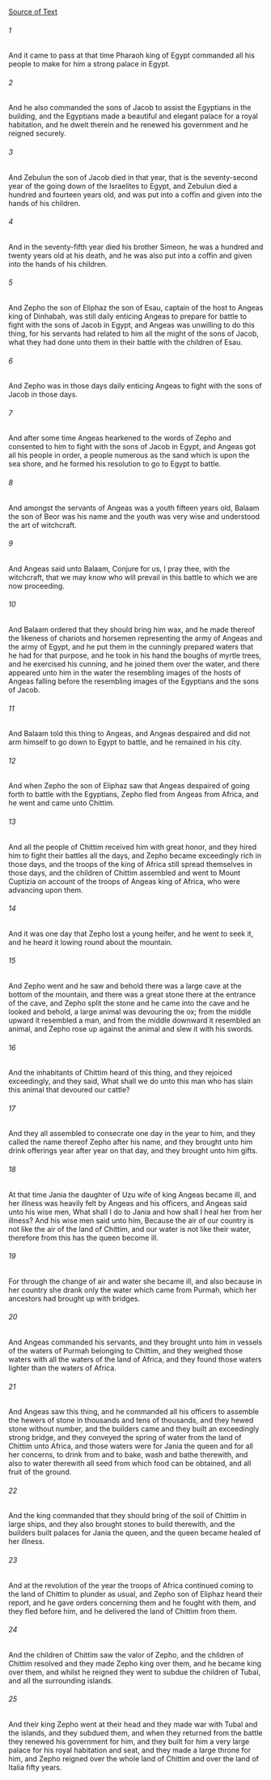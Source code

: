 [Source of Text](https://github.com/scrollmapper/bible_databases_deuterocanonical)

###### 1
And it came to pass at that time Pharaoh king of Egypt commanded all his people to make for him a strong palace in Egypt.

###### 2
And he also commanded the sons of Jacob to assist the Egyptians in the building, and the Egyptians made a beautiful and elegant palace for a royal habitation, and he dwelt therein and he renewed his government and he reigned securely.

###### 3
And Zebulun the son of Jacob died in that year, that is the seventy-second year of the going down of the Israelites to Egypt, and Zebulun died a hundred and fourteen years old, and was put into a coffin and given into the hands of his children.

###### 4
And in the seventy-fifth year died his brother Simeon, he was a hundred and twenty years old at his death, and he was also put into a coffin and given into the hands of his children.

###### 5
And Zepho the son of Eliphaz the son of Esau, captain of the host to Angeas king of Dinhabah, was still daily enticing Angeas to prepare for battle to fight with the sons of Jacob in Egypt, and Angeas was unwilling to do this thing, for his servants had related to him all the might of the sons of Jacob, what they had done unto them in their battle with the children of Esau.

###### 6
And Zepho was in those days daily enticing Angeas to fight with the sons of Jacob in those days.

###### 7
And after some time Angeas hearkened to the words of Zepho and consented to him to fight with the sons of Jacob in Egypt, and Angeas got all his people in order, a people numerous as the sand which is upon the sea shore, and he formed his resolution to go to Egypt to battle.

###### 8
And amongst the servants of Angeas was a youth fifteen years old, Balaam the son of Beor was his name and the youth was very wise and understood the art of witchcraft.

###### 9
And Angeas said unto Balaam, Conjure for us, I pray thee, with the witchcraft, that we may know who will prevail in this battle to which we are now proceeding.

###### 10
And Balaam ordered that they should bring him wax, and he made thereof the likeness of chariots and horsemen representing the army of Angeas and the army of Egypt, and he put them in the cunningly prepared waters that he had for that purpose, and he took in his hand the boughs of myrtle trees, and he exercised his cunning, and he joined them over the water, and there appeared unto him in the water the resembling images of the hosts of Angeas falling before the resembling images of the Egyptians and the sons of Jacob.

###### 11
And Balaam told this thing to Angeas, and Angeas despaired and did not arm himself to go down to Egypt to battle, and he remained in his city.

###### 12
And when Zepho the son of Eliphaz saw that Angeas despaired of going forth to battle with the Egyptians, Zepho fled from Angeas from Africa, and he went and came unto Chittim.

###### 13
And all the people of Chittim received him with great honor, and they hired him to fight their battles all the days, and Zepho became exceedingly rich in those days, and the troops of the king of Africa still spread themselves in those days, and the children of Chittim assembled and went to Mount Cuptizia on account of the troops of Angeas king of Africa, who were advancing upon them.

###### 14
And it was one day that Zepho lost a young heifer, and he went to seek it, and he heard it lowing round about the mountain.

###### 15
And Zepho went and he saw and behold there was a large cave at the bottom of the mountain, and there was a great stone there at the entrance of the cave, and Zepho split the stone and he came into the cave and he looked and behold, a large animal was devouring the ox; from the middle upward it resembled a man, and from the middle downward it resembled an animal, and Zepho rose up against the animal and slew it with his swords.

###### 16
And the inhabitants of Chittim heard of this thing, and they rejoiced exceedingly, and they said, What shall we do unto this man who has slain this animal that devoured our cattle?

###### 17
And they all assembled to consecrate one day in the year to him, and they called the name thereof Zepho after his name, and they brought unto him drink offerings year after year on that day, and they brought unto him gifts.

###### 18
At that time Jania the daughter of Uzu wife of king Angeas became ill, and her illness was heavily felt by Angeas and his officers, and Angeas said unto his wise men, What shall I do to Jania and how shall I heal her from her illness? And his wise men said unto him, Because the air of our country is not like the air of the land of Chittim, and our water is not like their water, therefore from this has the queen become ill.

###### 19
For through the change of air and water she became ill, and also because in her country she drank only the water which came from Purmah, which her ancestors had brought up with bridges.

###### 20
And Angeas commanded his servants, and they brought unto him in vessels of the waters of Purmah belonging to Chittim, and they weighed those waters with all the waters of the land of Africa, and they found those waters lighter than the waters of Africa.

###### 21
And Angeas saw this thing, and he commanded all his officers to assemble the hewers of stone in thousands and tens of thousands, and they hewed stone without number, and the builders came and they built an exceedingly strong bridge, and they conveyed the spring of water from the land of Chittim unto Africa, and those waters were for Jania the queen and for all her concerns, to drink from and to bake, wash and bathe therewith, and also to water therewith all seed from which food can be obtained, and all fruit of the ground.

###### 22
And the king commanded that they should bring of the soil of Chittim in large ships, and they also brought stones to build therewith, and the builders built palaces for Jania the queen, and the queen became healed of her illness.

###### 23
And at the revolution of the year the troops of Africa continued coming to the land of Chittim to plunder as usual, and Zepho son of Eliphaz heard their report, and he gave orders concerning them and he fought with them, and they fled before him, and he delivered the land of Chittim from them.

###### 24
And the children of Chittim saw the valor of Zepho, and the children of Chittim resolved and they made Zepho king over them, and he became king over them, and whilst he reigned they went to subdue the children of Tubal, and all the surrounding islands.

###### 25
And their king Zepho went at their head and they made war with Tubal and the islands, and they subdued them, and when they returned from the battle they renewed his government for him, and they built for him a very large palace for his royal habitation and seat, and they made a large throne for him, and Zepho reigned over the whole land of Chittim and over the land of Italia fifty years.